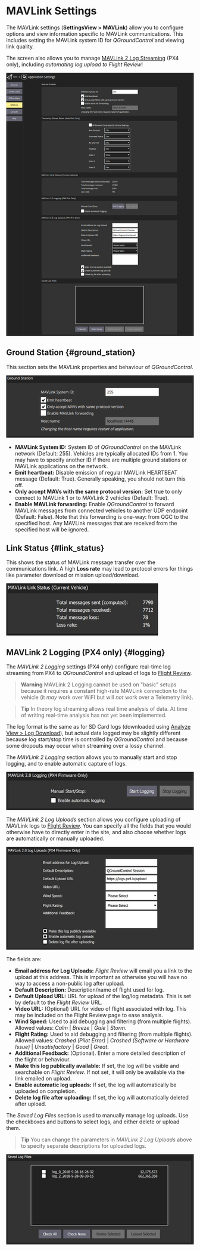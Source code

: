 # MAVLink Settings

The MAVLink settings (**SettingsView > MAVLink**) allow you to configure options and view information specific to MAVLink communications.
This includes setting the MAVLink system ID for *QGroundControl* and viewing link quality.

The screen also allows you to manage [MAVLink 2 Log Streaming](#logging) (PX4 only), including *automating log upload to Flight Review*!

![MAVLink settings screen](../../assets/settings/mavlink/overview.png)

## Ground Station {#ground_station}

This section sets the MAVLink properties and behaviour of *QGroundControl*.

![Ground Station](../../assets/settings/mavlink/ground_station.png)

- **MAVLink System ID:** System ID of *QGroundControl* on the MAVLink network (Default: 255).
  Vehicles are typically allocated IDs from 1.
  You may have to specify another ID if there are multiple ground stations or MAVLink applications on the network.
- **Emit heartbeat:** Disable emission of regular MAVLink HEARTBEAT message (Default: True).
  Generally speaking, you should not turn this off.
- **Only accept MAVs with the same protocol version:** Set true to only connect to MAVLink 1 or to MAVLink 2 vehicles (Default: True).
- **Enable MAVLink forwarding:** Enable *QGroundControl* to forward MAVLink messages from connected vehicles to another UDP endpoint (Default: False).
  Note that this forwarding is one-way: from QGC to the specified host.
  Any MAVLink messages that are received from the specified host will be ignored.

## Link Status {#link_status}

This shows the status of MAVLink message transfer over the communications link.
A high **Loss rate** may lead to protocol errors for things like parameter download or mission upload/download.

![Link Status](../../assets/settings/mavlink/link_status.jpg)

## MAVLink 2 Logging (PX4 only) {#logging}

The *MAVLink 2 Logging* settings (PX4 only) configure real-time log streaming from PX4 to *QGroundControl* and upload of logs to [Flight Review](https://logs.px4.io).

> **Warning** MAVLink 2 Logging cannot be used on "basic" setups because it requires a constant high-rate MAVLink connection to the vehicle (it *may* work over WiFI but will *not* work over a Telemetry link).

<span></span>
> **Tip** In theory log streaming allows real time analysis of data.
  At time of writing real-time analysis has not yet been implemented.

The log format is the same as for SD Card logs (downloaded using [Analyze View > Log Download](../analyze_view/log_download.md)), but actual data logged may be slightly different because log start/stop time is controlled by *QGroundControl* and because some dropouts may occur when streaming over a lossy channel.

The *MAVLink 2 Logging* section allows you to manually start and stop logging, and to enable automatic capture of logs.

![MAVLink 2 Logging](../../assets/settings/mavlink/mavlink2_logging.jpg)

The *MAVLink 2 Log Uploads* section allows you configure uploading of MAVLink logs to [Flight Review](https://logs.px4.io).
You can specify all the fields that you would otherwise have to directly enter in the site, and also choose whether logs are automatically or manually uploaded.

![MAVLink 2 Log Uploads](../../assets/settings/mavlink/mavlink2_log_uploads.jpg)

The fields are:
- **Email address for Log Uploads:** *Flight Review* will email you a link to the upload at this address.
  This is important as otherwise you will have no way to access a non-public log after upload.
- **Default Description:** Description/name of flight used for log.
- **Default Upload URL:** URL for upload of the log/log metadata.
  This is set by default to the *Flight Review* URL.
- **Video URL:** (Optional) URL for video of flight associated with log.
  This may be included on the Flight Review page to ease analysis.
- **Wind Speed:** Used to aid debugging and filtering (from multiple flights). Allowed values: *Calm* | *Breeze* | *Gale* | *Storm*.
- **Flight Rating:** Used to aid debugging and filtering (from multiple flights). Allowed values: *Crashed (Pilot Error)* | *Crashed (Software or Hardware Issue)* | *Unsatisfactory* | *Good* | *Great*.
- **Additional Feedback:** (Optional). Enter a more detailed description of the flight or behaviour.
- **Make this log publically available:** If set, the log will be visible and searchable on *Flight Review*.
  If not set, it will only be available via the link emailed on upload.
- **Enable automatic log uploads:** If set, the log will automatically be uploaded on completion.
- **Delete log file after uploading:** If set, the log will automatically deleted after upload.

The *Saved Log Files* section is used to manually manage log uploads.
Use the checkboxes and buttons to select logs, and either delete or upload them.

> **Tip** You can change the parameters in *MAVLink 2 Log Uploads* above to specify separate descriptions for uploaded logs.

![Saved log files](../../assets/settings/mavlink/saved_log_files.jpg)
